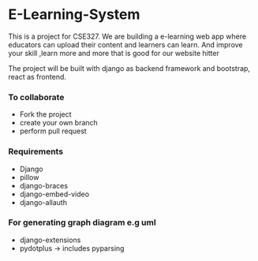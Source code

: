 # E-Learning-System
This is a project for CSE327. We are building a e-learning web app where educators can upload their content and learners can learn.
And  improve your skill ,learn more and more that is good for our website hitter

The project will be built with django as backend framework and bootstrap, react as frontend.

### To collaborate
* Fork the project
* create your own branch
* perform pull request

### Requirements
* Django
* pillow
* django-braces
* django-embed-video
* django-allauth


### For generating graph diagram e.g uml
* django-extensions
* pydotplus  -> includes pyparsing
